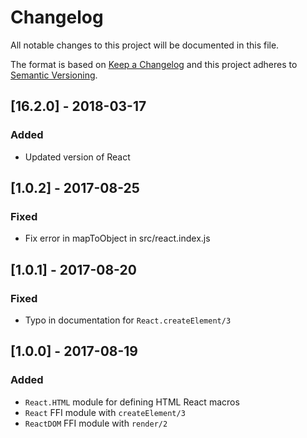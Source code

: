 # Changelog

All notable changes to this project will be documented in this file.

The format is based on [Keep a Changelog](http://keepachangelog.com/en/1.0.0/)
and this project adheres to [Semantic Versioning](http://semver.org/spec/v2.0.0.html).

## [16.2.0] - 2018-03-17

### Added

* Updated version of React

## [1.0.2] - 2017-08-25

### Fixed

* Fix error in mapToObject in src/react.index.js

## [1.0.1] - 2017-08-20

### Fixed

* Typo in documentation for `React.createElement/3`

## [1.0.0] - 2017-08-19

### Added

* `React.HTML` module for defining HTML React macros
* `React` FFI module with `createElement/3`
* `ReactDOM` FFI module with `render/2`
